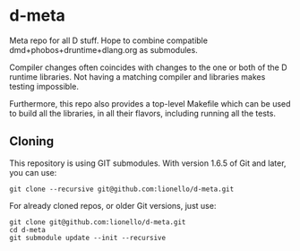 # d-meta
Meta repo for all D stuff. Hope to combine compatible dmd+phobos+druntime+dlang.org as submodules.

Compiler changes often coincides with changes to the one or both of the D runtime libraries.
Not having a matching compiler and libraries makes testing impossible.

Furthermore, this repo also provides a top-level Makefile which can be used to build all the libraries,
in all their flavors, including running all the tests.

## Cloning
This repository is using GIT submodules. With version 1.6.5 of Git and later, you can use:
```
git clone --recursive git@github.com:lionello/d-meta.git
```
For already cloned repos, or older Git versions, just use:
```
git clone git@github.com:lionello/d-meta.git
cd d-meta
git submodule update --init --recursive
```
